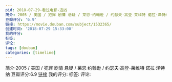 ```yaml
---
pid: 2018-07-29-看过电影-追凶
简介: 2005 / 美国 / 犯罪 剧情 悬疑 / 莱恩·约翰逊 / 约瑟夫·高登-莱维特 诺拉·泽特纳
豆瓣评分: '6.9'
链接: https://movie.douban.com/subject/1532365/
创建时间: '2018-07-29 15:33:00'
我的评分:
标签:
评论:
tags: [douban]
categories: [timeline]
---
```

简介:2005 / 美国 / 犯罪 剧情 悬疑 / 莱恩·约翰逊 / 约瑟夫·高登-莱维特 诺拉·泽特纳
豆瓣评分:6.9
[链接](https://movie.douban.com/subject/1532365/)
我的评分:
标签:
评论:
